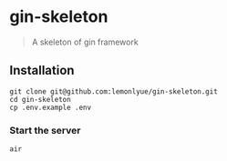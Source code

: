 # gin-skeleton

> A skeleton of gin framework

## Installation
```cassandraql
git clone git@github.com:lemonlyue/gin-skeleton.git
cd gin-skeleton
cp .env.example .env
```

### Start the server
```cassandraql
air
```